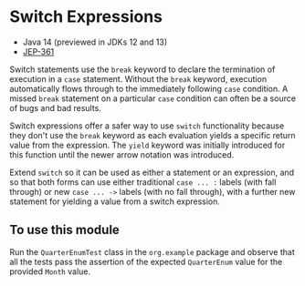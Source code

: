 # Switch Expressions

* Java 14 (previewed in JDKs 12 and 13)
* [JEP-361](https://openjdk.java.net/jeps/361)

Switch statements use the `break` keyword to declare the termination
of execution in a `case` statement. Without the `break` keyword,
execution automatically flows through to the immediately following
`case` condition. A missed `break` statement on a particular `case`
condition can often be a source of bugs and bad results.

Switch expressions offer a safer way to use `switch` functionality
because they don't use the `break` keyword as each evaluation
yields a specific return value from the expression. The `yield`
keyword was initially introduced for this function until the newer
arrow notation was introduced.

Extend `switch` so it can be used as either a statement or an
expression, and so that both forms can use either traditional
`case ... :` labels (with fall through) or new `case ... ->` labels
(with no fall through), with a further new statement for yielding a
value from a switch expression.

## To use this module

Run the `QuarterEnumTest` class in the `org.example` package and
observe that all the tests pass the assertion of the expected
`QuarterEnum` value for the provided `Month` value.
